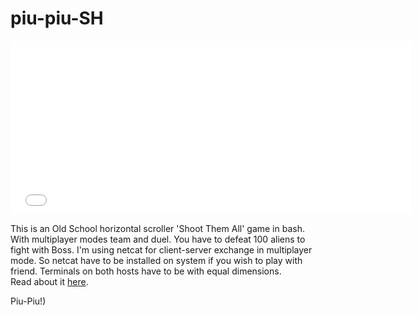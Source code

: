 # piu-piu-SH
<iframe src="//coub.com/embed/1283mt?muted=false&autostart=false&originalSize=false&startWithHD=false" allowfullscreen="true" frameborder="0" width="640" height="278"></iframe>

This is an Old School horizontal scroller 'Shoot Them All' game in bash.
With multiplayer modes team and duel. You have to defeat 100 aliens to fight with Boss.
I'm using netcat for client-server exchange in multiplayer mode.
So netcat have to be installed on system if you wish to play with friend.
Terminals on both hosts have to be with equal dimensions.<br>
Read about it <a href="https://habrahabr.ru/post/335960">here</a>.

Piu-Piu!)
